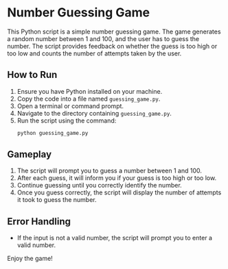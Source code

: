 # Number Guessing Game

This Python script is a simple number guessing game. The game generates a random number between 1 and 100, and the user has to guess the number. The script provides feedback on whether the guess is too high or too low and counts the number of attempts taken by the user.

## How to Run

1. Ensure you have Python installed on your machine.
2. Copy the code into a file named `guessing_game.py`.
3. Open a terminal or command prompt.
4. Navigate to the directory containing `guessing_game.py`.
5. Run the script using the command:
   ```bash
   python guessing_game.py
   ```

## Gameplay

1. The script will prompt you to guess a number between 1 and 100.
2. After each guess, it will inform you if your guess is too high or too low.
3. Continue guessing until you correctly identify the number.
4. Once you guess correctly, the script will display the number of attempts it took to guess the number.

## Error Handling

- If the input is not a valid number, the script will prompt you to enter a valid number.

Enjoy the game!

